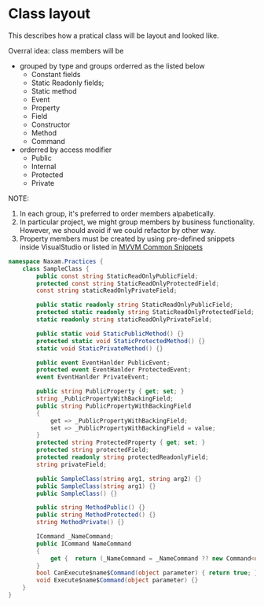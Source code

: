 
# Class layout
This describes how a pratical class will be layout and looked like.

Overral idea: class members will be
- grouped by type and groups orderred as the listed below
    - Constant fields
    - Static Readonly fields;
    - Static method
    - Event
    - Property
    - Field
    - Constructor
    - Method
    - Command
- orderred by access modifier
    - Public
    - Internal
    - Protected
    - Private

NOTE: 
1. In each group, it's preferred to order members alpabetically.
2. In particular project, we might group members by business functionality. However, we should avoid if we could refactor by other way.
3. Property members  must be created by using pre-defined snippets inside VisualStudio or listed in [MVVM Common Snippets](./mvvm-common-snippets.md#common-blocks)

```c#
namespace Naxam.Practices {
    class SampleClass {
        public const string StaticReadOnlyPublicField;
        protected const string StaticReadOnlyProtectedField;
        const string staticReadOnlyPrivateField;

        public static readonly string StaticReadOnlyPublicField;
        protected static readonly string StaticReadOnlyProtectedField;
        static readonly string staticReadOnlyPrivateField;

        public static void StaticPublicMethod() {}
        protected static void StaticProtectedMethod() {}
        static void StaticPrivateMethod() {}

        public event EventHanlder PublicEvent;
        protected event EventHanlder ProtectedEvent;
        event EventHanlder PrivateEvent;

        public string PublicProperty { get; set; }
        string _PublicPropertyWithBackingField;
        public string PublicPropertyWithBackingField 
        { 
            get => _PublicPropertyWithBackingField; 
            set => _PublicPropertyWithBackingField = value; 
        }
        protected string ProtectedProperty { get; set; }
        protected string protectedField;
        protected readonly string protectedReadonlyField;
        string privateField;

        public SampleClass(string arg1, string arg2) {}
        public SampleClass(string arg1) {}
        public SampleClass() {}

        public string MethodPublic() {}
        public string MethodProtected() {}
        string MethodPrivate() {}

        ICommand _NameCommand;
        public ICommand NameCommand
        {
            get {  return (_NameCommand = _NameCommand ?? new Command<object>(ExecuteNameCommand, CanExecuteNameCommand)); }
        }
        bool CanExecute$name$Command(object parameter) { return true; }
        void Execute$name$Command(object parameter) {}
    }
}
```